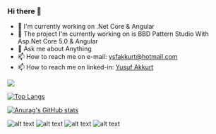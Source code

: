 ### Hi there 👋

- 🔭 I'm currently working on .Net Core & Angular
- 🌱 The project I'm currently working on is BBD Pattern Studio With Asp.Net Core 5.0 & Angular
- 💬 Ask me about Anything
- 📫 How to reach me on e-mail:  ysfakkurt@hotmail.com
- 📫 How to reach me on linked-in: <a href='https://www.linkedin.com/in/yusuf-akkurt-b89777207/'>Yusuf Akkurt</a>

![](https://komarev.com/ghpvc/?username=YusufAkkurt)

[![Top Langs](https://github-readme-stats.vercel.app/api/top-langs/?username=YusufAkkurt&layout=compact)](https://github.com/YusufAkkurt/github-readme-stats)


[![Anurag's GitHub stats](https://github-readme-stats.vercel.app/api?username=YusufAkkurt)](https://github.com/YusufAkkurt/github-readme-stats)

![alt text](https://camo.githubusercontent.com/134ba5ddb189484394bb06509697e69390933f5b214c64d19c48fb868aad8b1f/68747470733a2f2f696d672e736869656c64732e696f2f62616467652f432532332d3543324439313f7374796c653d666f722d7468652d6261646765266c6f676f3d632d7368617270266c6f676f436f6c6f723d7768697465) ![alt text](https://camo.githubusercontent.com/f36a579a7440dd2cd03da4903249f86d0d44cb7020fd902512bccd139784b363/68747470733a2f2f696d672e736869656c64732e696f2f62616467652f2e4e45542d3543324439313f7374796c653d666f722d7468652d6261646765266c6f676f3d2e6e6574266c6f676f436f6c6f723d7768697465) ![alt text](https://camo.githubusercontent.com/12b63c61453232762a07aa7fdb1ffae2c0d93f66c5624b61d20810399a91ecf0/68747470733a2f2f696d672e736869656c64732e696f2f62616467652f2e4e4554436f72652d3543324439313f7374796c653d666f722d7468652d6261646765266c6f676f3d2e6e6574266c6f676f436f6c6f723d7768697465) ![alt text](https://camo.githubusercontent.com/154b109392c658875e8ae5fd94e79ab62f82341149424efc8eb0c1e59821725a/68747470733a2f2f696d672e736869656c64732e696f2f62616467652f4d6963726f736f66745f53514c5f5365727665722d4343323932373f7374796c653d666f722d7468652d6261646765266c6f676f3d6d6963726f736f66742d73716c2d736572766572266c6f676f436f6c6f723d7768697465)
